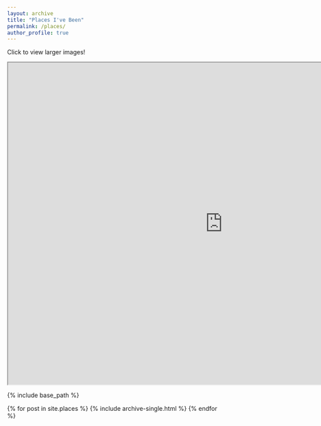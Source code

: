 ```yaml
---
layout: archive
title: "Places I've Been"
permalink: /places/
author_profile: true
---
```

Click to view larger images!
<iframe src='https://rawgit.com/kmp24/oldsite/master/PlacesThings.html' style='height: 750px; width: 1000px'></iframe>


{% include base_path %}


{% for post in site.places %}
  {% include archive-single.html %}
{% endfor %}
